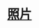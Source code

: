 # [照片](https://onedrive.live.com/?authkey=%21AO%2D9FrfihTmFcEk&id=8C223DB75FDEF2E7%213489&cid=8C223DB75FDEF2E7)
